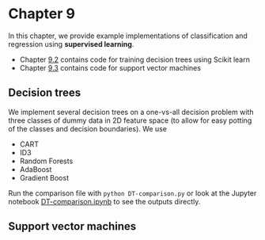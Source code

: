 # Chapter 9

In this chapter, we provide example implementations of classification and regression using **supervised learning**.

* Chapter [9.2](./9.2/README.md) contains code for training decision trees using Scikit learn
* Chapter [9.3](./9.3/README.md) contains code for support vector machines

## Decision trees
We implement several decision trees on a one-vs-all decision problem with three classes of dummy data in 2D feature space (to allow for easy potting of the classes and decision boundaries). We use

* CART
* ID3
* Random Forests
* AdaBoost
* Gradient Boost
  
Run the comparison file with `python DT-comparison.py` or look at the Jupyter notebook [DT-comparison.ipynb](./9.2/DT-comparison.ipynb) to see the outputs directly.


## Support vector machines
